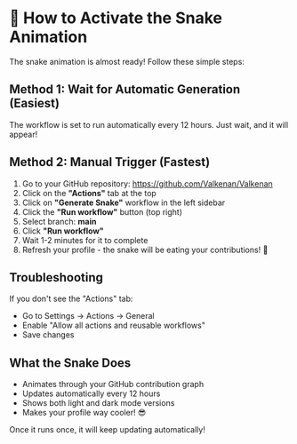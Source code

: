 # 🐍 How to Activate the Snake Animation

The snake animation is almost ready! Follow these simple steps:

## Method 1: Wait for Automatic Generation (Easiest)

The workflow is set to run automatically every 12 hours. Just wait, and it will appear!

## Method 2: Manual Trigger (Fastest)

1. Go to your GitHub repository: https://github.com/Valkenan/Valkenan
2. Click on the **"Actions"** tab at the top
3. Click on **"Generate Snake"** workflow in the left sidebar
4. Click the **"Run workflow"** button (top right)
5. Select branch: **main**
6. Click **"Run workflow"**
7. Wait 1-2 minutes for it to complete
8. Refresh your profile - the snake will be eating your contributions! 🎉

## Troubleshooting

If you don't see the "Actions" tab:

- Go to Settings → Actions → General
- Enable "Allow all actions and reusable workflows"
- Save changes

## What the Snake Does

- Animates through your GitHub contribution graph
- Updates automatically every 12 hours
- Shows both light and dark mode versions
- Makes your profile way cooler! 😎

Once it runs once, it will keep updating automatically!
